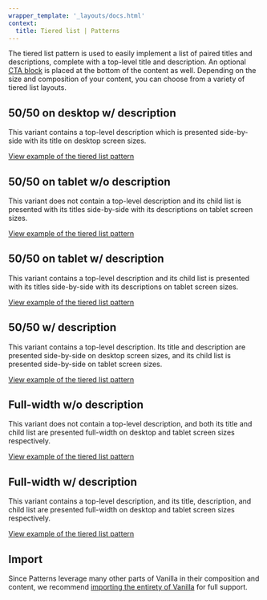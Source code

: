 ```yaml
---
wrapper_template: '_layouts/docs.html'
context:
  title: Tiered list | Patterns
---
```


The tiered list pattern is used to easily implement a list of paired titles and
descriptions, complete with a top-level title and description. An optional [CTA
block](/docs/patterns/cta-block) is placed at the bottom of the content as well.
Depending on the size and composition of your content, you can choose from a
variety of tiered list layouts.

## 50/50 on desktop w/ description

This variant contains a top-level description which is presented side-by-side
with its title on desktop screen sizes.

<div class="embedded-example"><a href="/docs/examples/patterns/tiered-list/50-50-desktop-with-description/" class="js-example">
View example of the tiered list pattern
</a></div>

## 50/50 on tablet w/o description

This variant does not contain a top-level description and its child list is
presented with its titles side-by-side with its descriptions on tablet screen
sizes.

<div class="embedded-example"><a href="/docs/examples/patterns/tiered-list/50-50-tablet-no-description/" class="js-example">
View example of the tiered list pattern
</a></div>

## 50/50 on tablet w/ description

This variant contains a top-level description and its child list is presented
with its titles side-by-side with its descriptions on tablet screen sizes.

<div class="embedded-example"><a href="/docs/examples/patterns/tiered-list/50-50-tablet-with-description/" class="js-example">
View example of the tiered list pattern
</a></div>

## 50/50 w/ description

This variant contains a top-level description. Its title and description are
presented side-by-side on desktop screen sizes, and its child list is presented
side-by-side on tablet screen sizes.

<div class="embedded-example"><a href="/docs/examples/patterns/tiered-list/50-50-with-description/" class="js-example">
View example of the tiered list pattern
</a></div>

## Full-width w/o description

This variant does not contain a top-level description, and both its title and
child list are presented full-width on desktop and tablet screen sizes
respectively.

<div class="embedded-example"><a href="/docs/examples/patterns/tiered-list/full-width-no-description/" class="js-example">
View example of the tiered list pattern
</a></div>

## Full-width w/ description

This variant contains a top-level description, and its title, description, and
child list are presented full-width on desktop and tablet screen sizes
respectively.

<div class="embedded-example"><a href="/docs/examples/patterns/tiered-list/full-width-with-description/" class="js-example">
View example of the tiered list pattern
</a></div>

## Import

Since Patterns leverage many other parts of Vanilla in their composition and
content, we recommend [importing the entirety of Vanilla](/docs#install) for
full support.
